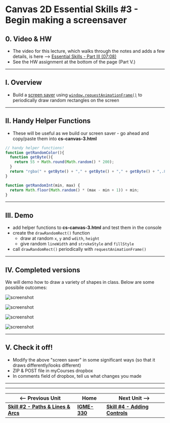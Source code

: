 # Canvas 2D Essential Skills #3 - Begin making a screensaver

## 0. Video & HW

- The video for this lecture, which walks through the notes and adds a few details, is here --> [Essential Skills - Part III (07:08)](https://video.rit.edu/Watch/330-essential-skills-3)
- See the HW assignment at the bottom of the page (Part V.)

<hr>

## I. Overview
- Build a [screen saver](https://en.wikipedia.org/wiki/Screensaver) using [`window.requestAnimationFrame()`](https://developer.mozilla.org/en-US/docs/Web/API/window/requestAnimationFrame) to periodically draw random rectangles on the screen

<hr>

## II. Handy Helper Functions

- These will be useful as we build our screen saver - go ahead and copy/paste them into **cs-canvas-3.html**

```js
// handy helper functions!
function getRandomColor(){
  function getByte(){
    return 55 + Math.round(Math.random() * 200);
  }
  return "rgba(" + getByte() + "," + getByte() + "," + getByte() + ",.8)";
}

function getRandomInt(min, max) {
  return Math.floor(Math.random() * (max - min + 1)) + min;
}
```

<hr>

## III. Demo
- add helper functions to **cs-canvas-3.html** and test them in the console
- create the `drawRandomRect()` function
  - draw at random `x`, `y` and `wdith`, `height`
  - give random `lineWidth` and `strokeStyle` and `fillStyle`
- call `drawRandomRect()` periodically with `requestAnimationFrame()`

<hr>

## IV. Completed versions

We will demo how to draw a variety of shapes in class. Below are some possibile outcomes:

![screenshot](./_images/screen-saver-1.gif)

![screenshot](./_images/screen-saver-2.gif)

![screenshot](./_images/screen-saver-3.gif)

![screenshot](./_images/screen-saver-4.gif)

<hr>

## V. Check it off!
- Modify the above "screen saver" in some significant ways (so that it draws differently/looks different)
- ZIP & POST file in myCourses dropbox
- In comments field of dropbox, tell us what changes you made

 
 
 
 <hr><hr>

| <-- Previous Unit | Home | Next Unit -->
| --- | --- | --- 
|  [**Skill #2 - Paths & Lines & Arcs**](2-canvas-paths-lines-arcs.md) |  [**IGME-330**](../README.md) | [**Skill #4 - Adding Controls**](4-adding-controls.md)
